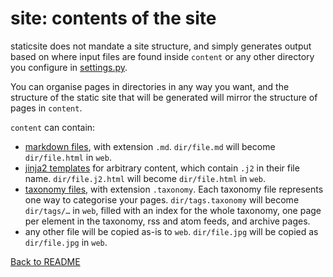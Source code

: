 # site: contents of the site

staticsite does not mandate a site structure, and simply generates output based
on where input files are found inside `content` or any other directory you
configure in [settings.py](settings.md).

You can organise pages in directories in any way you want, and the structure of
the static site that will be generated will mirror the structure of pages in
`content`.

`content` can contain:

* [markdown files](markdown.md), with extension `.md`. `dir/file.md` will
  become `dir/file.html` in `web`.
* [jinja2 templates](templates.md) for arbitrary content, which contain `.j2`
  in their file name. `dir/file.j2.html` will become `dir/file.html` in `web`.
* [taxonomy files](taxonomies.md), with extension `.taxonomy`. Each taxonomy
  file represents one way to categorise your pages. `dir/tags.taxonomy` will
  become `dir/tags/…` in `web`, filled with an index for the whole taxonomy,
  one page per element in the taxonomy, rss and atom feeds, and archive pages.
* any other file will be copied as-is to `web`. `dir/file.jpg` will be
  copied as `dir/file.jpg` in `web`.

[Back to README](../README.md)
